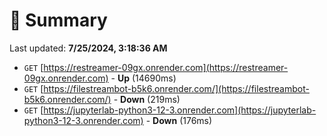 # 📖 Summary
Last updated: **7/25/2024, 3:18:36 AM**

- `GET` [https://restreamer-09gx.onrender.com](https://restreamer-09gx.onrender.com) - **Up** (14690ms)
- `GET` [https://filestreambot-b5k6.onrender.com/](https://filestreambot-b5k6.onrender.com/) - **Down** (219ms)
- `GET` [https://jupyterlab-python3-12-3.onrender.com](https://jupyterlab-python3-12-3.onrender.com) - **Down** (176ms)
